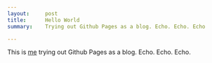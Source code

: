 ```yaml
---
layout:     post
title:      Hello World
summary:    Trying out Github Pages as a blog. Echo. Echo. Echo

---
```


This is [me](/about) trying out Github Pages as a blog. Echo. Echo. Echo.